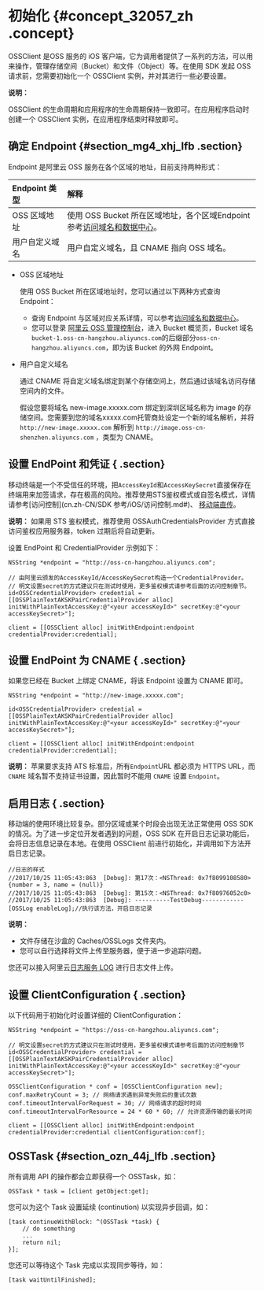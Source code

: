 # 初始化 {#concept_32057_zh .concept}

OSSClient 是OSS 服务的 iOS 客户端，它为调用者提供了一系列的方法，可以用来操作，管理存储空间（Bucket）和文件（Object）等。在使用 SDK 发起 OSS 请求前，您需要初始化一个 OSSClient 实例，并对其进行一些必要设置。

**说明：** 

OSSClient 的生命周期和应用程序的生命周期保持一致即可。在应用程序启动时创建一个 OSSClient 实例，在应用程序结束时释放即可。

## 确定 Endpoint {#section_mg4_xhj_lfb .section}

Endpoint 是阿里云 OSS 服务在各个区域的地址，目前支持两种形式：

|Endpoint 类型|解释|
|:----------|:-|
|OSS 区域地址|使用 OSS Bucket 所在区域地址，各个区域Endpoint参考[访问域名和数据中心](../../../../../cn.zh-CN/开发指南/访问域名（Endpoint）/访问域名和数据中心.md#)。|
|用户自定义域名|用户自定义域名，且 CNAME 指向 OSS 域名。|

-   OSS 区域地址

    使用 OSS Bucket 所在区域地址时，您可以通过以下两种方式查询 Endpoint：

    -   查询 Endpoint 与区域对应关系详情，可以参考[访问域名和数据中心](../../../../../cn.zh-CN/开发指南/访问域名（Endpoint）/访问域名和数据中心.md#)。
    -   您可以登录 [阿里云 OSS 管理控制台](https://oss.console.aliyun.com/index#/)，进入 Bucket 概览页，Bucket 域名`bucket-1.oss-cn-hangzhou.aliyuncs.com`的后缀部分`oss-cn-hangzhou.aliyuncs.com`，即为该 Bucket 的外网 Endpoint。
-   用户自定义域名

    通过 CNAME 将自定义域名绑定到某个存储空间上，然后通过该域名访问存储空间内的文件。

    假设您要将域名 new-image.xxxxx.com 绑定到深圳区域名称为 image 的存储空间。您需要到您的域名xxxxx.com托管商处设定一个新的域名解析，并将`http://new-image.xxxxx.com` 解析到 `http://image.oss-cn-shenzhen.aliyuncs.com` ，类型为 CNAME。


## 设置 EndPoint 和凭证 { .section}

移动终端是一个不受信任的环境，把`AccessKeyId`和`AccessKeySecret`直接保存在终端用来加签请求，存在极高的风险。推荐使用STS鉴权模式或自签名模式，详情请参考[访问控制](cn.zh-CN/SDK 参考/iOS/访问控制.md#)、 [移动端直传](../../../../../cn.zh-CN/最佳实践/移动应用端直传实践/快速搭建移动应用直传服务.md#)。

**说明：** 如果用 STS 鉴权模式，推荐使用 OSSAuthCredentialsProvider 方式直接访问鉴权应用服务器，token 过期后将自动更新。

设置 EndPoint 和 CredentialProvider 示例如下：

```language-objc
NSString *endpoint = "http://oss-cn-hangzhou.aliyuncs.com";

// 由阿里云颁发的AccessKeyId/AccessKeySecret构造一个CredentialProvider。
// 明文设置secret的方式建议只在测试时使用，更多鉴权模式请参考后面的访问控制章节。
id<OSSCredentialProvider> credential = [[OSSPlainTextAKSKPairCredentialProvider alloc] initWithPlainTextAccessKey:@"<your accessKeyId>" secretKey:@"<your accessKeySecret>"];

client = [[OSSClient alloc] initWithEndpoint:endpoint credentialProvider:credential];

```

## 设置 EndPoint 为 CNAME { .section}

如果您已经在 Bucket 上绑定 CNAME，将该 Endpoint 设置为 CNAME 即可。

```language-objc
NSString *endpoint = "http://new-image.xxxxx.com";

id<OSSCredentialProvider> credential = [[OSSPlainTextAKSKPairCredentialProvider alloc] initWithPlainTextAccessKey:@"<your accessKeyId>" secretKey:@"<your accessKeySecret>"];

client = [[OSSClient alloc] initWithEndpoint:endpoint credentialProvider:credential];

```

**说明：** 苹果要求支持 ATS 标准后，所有`Endpoint`URL 都必须为 HTTPS URL，而 `CNAME` 域名暂不支持证书设置，因此暂时不能用 `CNAME` 设置 `Endpoint`。

## 启用日志 { .section}

移动端的使用环境比较复杂。部分区域或某个时段会出现无法正常使用 OSS SDK 的情况。为了进一步定位开发者遇到的问题，OSS SDK 在开启日志记录功能后，会将日志信息记录在本地。在使用 OSSClient 前进行初始化，并调用如下方法开启日志记录。

```language-objc
//日志的样式
//2017/10/25 11:05:43:863  [Debug]: 第17次：<NSThread: 0x7f8099108580>{number = 3, name = (null)}
//2017/10/25 11:05:43:863  [Debug]: 第15次：<NSThread: 0x7f80976052c0>
//2017/10/25 11:05:43:863  [Debug]: ----------TestDebug------------
[OSSLog enableLog];//执行该方法，开启日志记录

```

**说明：** 

-   文件存储在沙盒的 Caches/OSSLogs 文件夹内。
-   您可以自行选择将文件上传至服务器，便于进一步追踪问题。

您还可以接入阿里云[日志服务 LOG](https://www.aliyun.com/product/sls) 进行日志文件上传。

## 设置 ClientConfiguration { .section}

以下代码用于初始化时设置详细的 ClientConfiguration：

```language-objc
NSString *endpoint = "https://oss-cn-hangzhou.aliyuncs.com";

// 明文设置secret的方式建议只在测试时使用，更多鉴权模式请参考后面的访问控制章节
id<OSSCredentialProvider> credential = [[OSSPlainTextAKSKPairCredentialProvider alloc] initWithPlainTextAccessKey:@"<your accessKeyId>" secretKey:@"<your accessKeySecret>"];
                                                                                                        
OSSClientConfiguration * conf = [OSSClientConfiguration new];
conf.maxRetryCount = 3; // 网络请求遇到异常失败后的重试次数
conf.timeoutIntervalForRequest = 30; // 网络请求的超时时间
conf.timeoutIntervalForResource = 24 * 60 * 60; // 允许资源传输的最长时间

client = [[OSSClient alloc] initWithEndpoint:endpoint credentialProvider:credential clientConfiguration:conf];

```

## OSSTask {#section_ozn_44j_lfb .section}

所有调用 API 的操作都会立即获得一个 OSSTask，如：

```
OSSTask * task = [client getObject:get];
```

您可以为这个 Task 设置延续 \(continution\) 以实现异步回调，如：

```
[task continueWithBlock: ^(OSSTask *task) {
    // do something
    ...
    return nil;
}];
```

您还可以等待这个 Task 完成以实现同步等待，如：

```
[task waitUntilFinished];
```

